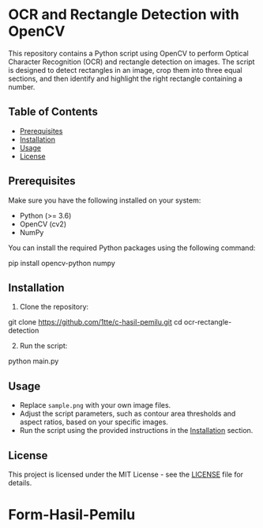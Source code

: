 # OCR and Rectangle Detection with OpenCV

This repository contains a Python script using OpenCV to perform Optical Character Recognition (OCR) and rectangle detection on images. The script is designed to detect rectangles in an image, crop them into three equal sections, and then identify and highlight the right rectangle containing a number.

## Table of Contents
- [Prerequisites](#prerequisites)
- [Installation](#installation)
- [Usage](#usage)
- [License](#license)

## Prerequisites

Make sure you have the following installed on your system:

- Python (>= 3.6)
- OpenCV (cv2)
- NumPy

You can install the required Python packages using the following command:

pip install opencv-python numpy

## Installation

1. Clone the repository:

git clone https://github.com/1tte/c-hasil-pemilu.git
cd ocr-rectangle-detection

2. Run the script:

python main.py

## Usage

- Replace `sample.png` with your own image files.
- Adjust the script parameters, such as contour area thresholds and aspect ratios, based on your specific images.
- Run the script using the provided instructions in the [Installation](#installation) section.

## License

This project is licensed under the MIT License - see the [LICENSE](LICENSE) file for details.
# Form-Hasil-Pemilu

